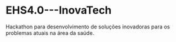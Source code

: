 # EHS4.0---InovaTech
Hackathon para desenvolvimento de soluções inovadoras para os problemas atuais na área da saúde.

